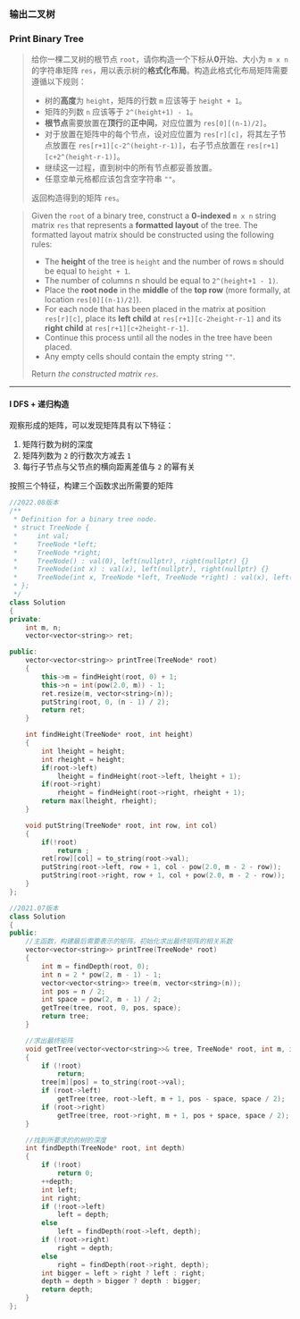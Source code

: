### 输出二叉树
### Print Binary Tree

> 给你一棵二叉树的根节点 `root`，请你构造一个下标从**0**开始、大小为 `m x n` 的字符串矩阵 `res`，用以表示树的**格式化布局**。构造此格式化布局矩阵需要遵循以下规则：  
> - 树的**高度**为 `height`，矩阵的行数 `m` 应该等于 `height + 1`。  
> - 矩阵的列数 `n` 应该等于 `2^(height+1) - 1`。  
> - **根节点**需要放置在**顶行**的**正中间**，对应位置为 `res[0][(n-1)/2]`。  
> - 对于放置在矩阵中的每个节点，设对应位置为 `res[r][c]`，将其左子节点放置在 `res[r+1][c-2^(height-r-1)]`，右子节点放置在 `res[r+1][c+2^(height-r-1)]`。  
> - 继续这一过程，直到树中的所有节点都妥善放置。  
> - 任意空单元格都应该包含空字符串 `""`。  
> 
> 返回构造得到的矩阵 `res`。  

> Given the `root` of a binary tree, construct a **0-indexed** `m x n` string matrix `res` that represents a **formatted layout** of the tree. The formatted layout matrix should be constructed using the following rules:  
> - The **height** of the tree is `height` and the number of rows `m` should be equal to `height + 1`.  
> - The number of columns n should be equal to `2^(height+1 - 1)`.  
> - Place the **root node** in the **middle** of the **top row** (more formally, at location `res[0][(n-1)/2]`).  
> - For each node that has been placed in the matrix at position `res[r][c]`, place its **left child** at `res[r+1][c-2height-r-1]` and its **right child** at `res[r+1][c+2height-r-1]`.  
> - Continue this process until all the nodes in the tree have been placed.  
> - Any empty cells should contain the empty string `""`.  
> 
> Return *the constructed matrix `res`*.  

----------

#### I DFS + 递归构造

观察形成的矩阵，可以发现矩阵具有以下特征：  
1. 矩阵行数为树的深度  
2. 矩阵列数为 `2` 的行数次方减去 `1`  
3. 每行子节点与父节点的横向距离差值与 `2` 的幂有关  

按照三个特征，构建三个函数求出所需要的矩阵  

```cpp
//2022.08版本
/**
 * Definition for a binary tree node.
 * struct TreeNode {
 *     int val;
 *     TreeNode *left;
 *     TreeNode *right;
 *     TreeNode() : val(0), left(nullptr), right(nullptr) {}
 *     TreeNode(int x) : val(x), left(nullptr), right(nullptr) {}
 *     TreeNode(int x, TreeNode *left, TreeNode *right) : val(x), left(left), right(right) {}
 * };
 */
class Solution 
{
private:
    int m, n;
    vector<vector<string>> ret;

public:
    vector<vector<string>> printTree(TreeNode* root) 
    {
        this->m = findHeight(root, 0) + 1;
        this->n = int(pow(2.0, m)) - 1;
        ret.resize(m, vector<string>(n));
        putString(root, 0, (n - 1) / 2);
        return ret;
    }

    int findHeight(TreeNode* root, int height)
    {
        int lheight = height;
        int rheight = height;
        if(root->left)
            lheight = findHeight(root->left, lheight + 1);
        if(root->right)
            rheight = findHeight(root->right, rheight + 1);
        return max(lheight, rheight);
    }

    void putString(TreeNode* root, int row, int col)
    {
        if(!root)
            return ;
        ret[row][col] = to_string(root->val);
        putString(root->left, row + 1, col - pow(2.0, m - 2 - row));
        putString(root->right, row + 1, col + pow(2.0, m - 2 - row));
    }
};
```
```cpp
//2021.07版本
class Solution
{
public:
    //主函数，构建最后需要表示的矩阵，初始化求出最终矩阵的相关系数
    vector<vector<string>> printTree(TreeNode* root)
    {
        int m = findDepth(root, 0);
        int n = 2 * pow(2, m - 1) - 1;
        vector<vector<string>> tree(m, vector<string>(n));
        int pos = n / 2;
        int space = pow(2, m - 1) / 2;
        getTree(tree, root, 0, pos, space);
        return tree;
    }

    //求出最终矩阵
    void getTree(vector<vector<string>>& tree, TreeNode* root, int m, int pos, int space)
    {
        if (!root)
            return;
        tree[m][pos] = to_string(root->val);
        if (root->left)
            getTree(tree, root->left, m + 1, pos - space, space / 2);
        if (root->right)
            getTree(tree, root->right, m + 1, pos + space, space / 2);
    }

    //找到所要求的的树的深度
    int findDepth(TreeNode* root, int depth)
    {
        if (!root)
            return 0;
        ++depth;
        int left;
        int right;
        if (!root->left)
            left = depth;
        else
            left = findDepth(root->left, depth);
        if (!root->right)
            right = depth;
        else
            right = findDepth(root->right, depth);
        int bigger = left > right ? left : right;
        depth = depth > bigger ? depth : bigger;
        return depth;
    }
};
```
